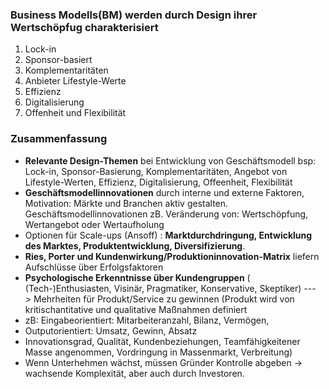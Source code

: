 ### Business Modells(BM) werden durch Design ihrer Wertschöpfug charakterisiert
1. Lock-in
2. Sponsor-basiert
3. Komplementaritäten
4. Anbieter Lifestyle-Werte
5. Effizienz
6. Digitalisierung
7. Offenheit und Flexibilität





### Zusammenfassung
- **Relevante Design-Themen** bei Entwicklung von Geschäftsmodell bsp: Lock-in, Sponsor-Basierung, Komplementaritäten, Angebot von Lifestyle-Werten, Effizienz, Digitalisierung, Offeenheit, Flexibilität
- **Geschäftsmodellinnovationen** durch interne und externe Faktoren, Motivation: Märkte und Branchen aktiv gestalten. Geschäftsmodellinnovationen zB. Veränderung von: Wertschöpfung, Wertangebot oder Wertaufholung
- Optionen für Scale-ups (Ansoff) : **Marktdurchdringung, Entwicklung des Marktes, Produktentwicklung,  Diversifizierung**. 
- **Ries, Porter und Kundenwirkung/Produktioninnovation-Matrix** liefern Aufschlüsse über Erfolgsfaktoren
- **Psychologische Erkenntnisse über Kundengruppen** ( (Tech-)Enthusiasten, Visinär, Pragmatiker, Konservative, Skeptiker) ---> Mehrheiten für Produkt/Service zu gewinnen (Produkt wird von kritischantitative und qualitative Maßnahmen definiert
- zB: Eingabeorientiert: Mitarbeiteranzahl, Bilanz, Vermögen, 
- Outputorientiert: Umsatz, Gewinn, Absatz
- Innovationsgrad, Qualität, Kundenbeziehungen, Teamfähigkeitener Masse angenommen, Vordringung in Massenmarkt, Verbreitung)
- Wenn Unterhehmen wächst, müssen Gründer Kontrolle abgeben -> wachsende Komplexität, aber auch durch Investoren.